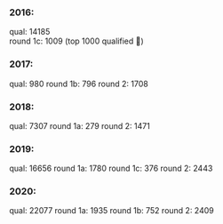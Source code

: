 ### 2016:
qual: 14185  
round 1c: 1009 (top 1000 qualified 😬)

### 2017:
qual: 980
round 1b: 796
round 2: 1708

### 2018:
qual: 7307
round 1a: 279
round 2: 1471

### 2019:
qual: 16656
round 1a: 1780
round 1c: 376
round 2: 2443

### 2020:
qual: 22077
round 1a: 1935
round 1b: 752
round 2: 2409
